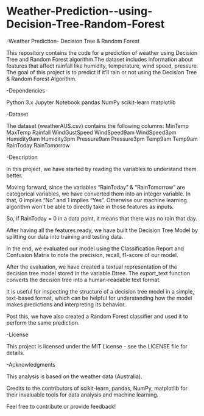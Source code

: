 # Weather-Prediction--using-Decision-Tree-Random-Forest

-Weather Prediction- Decision Tree & Random Forest 

This repository contains the code for a prediction of weather using Decision Tree and Random Forest algorithm.The dataset includes information about features that affect rainfall like humidity, temperature, wind speed, pressure. The goal of this project is to predict if it’ll rain or not using the Decision Tree & Random Forest Algorithm.

-Dependencies

Python 3.x
Jupyter Notebook
pandas
NumPy
scikit-learn
matplotlib

-Dataset

The dataset (weatherAUS.csv) contains the following columns:
MinTemp
MaxTemp
Rainfall
WindGustSpeed
WindSpeed9am
WindSpeed3pm
Humidity9am
Humidity3pm
Pressure9am
Pressure3pm
Temp9am
Temp9am
RainToday
RainTomorrow

-Description

In this project, we have started by reading the variables to understand them better. 

Moving forward, since the variables “RainToday” & “RainTomorrow” are categorical variables, we have converted them into an integer variable. In that, 0 implies “No” and 1 implies “Yes”. Otherwise our machine learning algorithm won't be able to directly take in those features as inputs. 

So, if RainToday = 0 in a data point, it means that there was no rain that day. 

After having all the features ready, we have built the Decision Tree Model by splitting our data into training and testing data.

In the end, we evaluated our model using the Classification Report and Confusion Matrix to note the precision, recall, f1-score of our model.

After the evaluation, we have created a textual representation of the decision tree model stored in the variable Dtree. The export_text function converts the decision tree into a human-readable text format.

It is useful for inspecting the structure of a decision tree model in a simple, text-based format, which can be helpful for understanding how the model makes predictions and interpreting its behavior.

Post this, we have also created a Random Forest classifier and used it to perform the same prediction.


-License

This project is licensed under the MIT License - see the LICENSE file for details.

-Acknowledgments

This analysis is based on the weather data (Australia).

Credits to the contributors of scikit-learn, pandas, NumPy, matplotlib for their invaluable tools for data analysis and machine learning.

Feel free to contribute or provide feedback!

